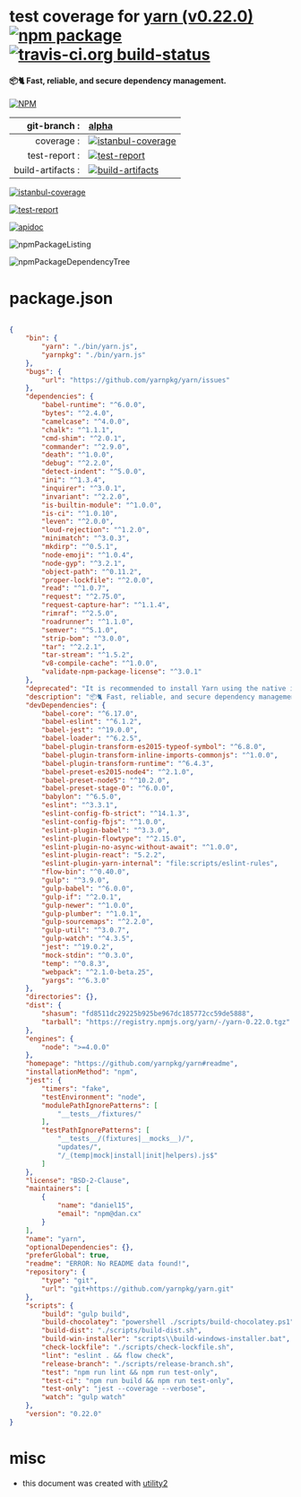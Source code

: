 # test coverage for  [yarn (v0.22.0)](https://github.com/yarnpkg/yarn#readme)  [![npm package](https://img.shields.io/npm/v/npmtest-yarn.svg?style=flat-square)](https://www.npmjs.org/package/npmtest-yarn) [![travis-ci.org build-status](https://api.travis-ci.org/npmtest/node-npmtest-yarn.svg)](https://travis-ci.org/npmtest/node-npmtest-yarn)
#### 📦🐈 Fast, reliable, and secure dependency management.

[![NPM](https://nodei.co/npm/yarn.png?downloads=true)](https://www.npmjs.com/package/yarn)

| git-branch : | [alpha](https://github.com/npmtest/node-npmtest-yarn/tree/alpha)|
|--:|:--|
| coverage : | [![istanbul-coverage](https://npmtest.github.io/node-npmtest-yarn/build/coverage.badge.svg)](https://npmtest.github.io/node-npmtest-yarn/build/coverage.html/index.html)|
| test-report : | [![test-report](https://npmtest.github.io/node-npmtest-yarn/build/test-report.badge.svg)](https://npmtest.github.io/node-npmtest-yarn/build/test-report.html)|
| build-artifacts : | [![build-artifacts](https://npmtest.github.io/node-npmtest-yarn/glyphicons_144_folder_open.png)](https://github.com/npmtest/node-npmtest-yarn/tree/gh-pages/build)|

[![istanbul-coverage](https://npmtest.github.io/node-npmtest-yarn/build/screenCapture.buildCustomOrg.browser.coverage.html.png)](https://npmtest.github.io/node-npmtest-yarn/build/coverage.html/index.html)

[![test-report](https://npmtest.github.io/node-npmtest-yarn/build/screenCapture.buildCustomOrg.browser.%252Fhome%252Ftravis%252Fbuild%252Fnpmtest%252Fnode-npmtest-yarn%252Ftmp%252Fbuild%252Ftest-report.html.png)](https://npmtest.github.io/node-npmtest-yarn/build/test-report.html)

[![apidoc](https://npmdoc.github.io/node-npmdoc-yarn/build/screenCapture.buildApidoc.browser.%252Fhome%252Ftravis%252Fbuild%252Fnpmdoc%252Fnode-npmdoc-yarn%252Ftmp%252Fbuild%252Fapidoc.html.png)](https://npmdoc.github.io/node-npmdoc-yarn/build/apidoc.html)

![npmPackageListing](https://npmtest.github.io/node-npmtest-yarn/build/screenCapture.npmPackageListing.svg)

![npmPackageDependencyTree](https://npmtest.github.io/node-npmtest-yarn/build/screenCapture.npmPackageDependencyTree.svg)



# package.json

```json

{
    "bin": {
        "yarn": "./bin/yarn.js",
        "yarnpkg": "./bin/yarn.js"
    },
    "bugs": {
        "url": "https://github.com/yarnpkg/yarn/issues"
    },
    "dependencies": {
        "babel-runtime": "^6.0.0",
        "bytes": "^2.4.0",
        "camelcase": "^4.0.0",
        "chalk": "^1.1.1",
        "cmd-shim": "^2.0.1",
        "commander": "^2.9.0",
        "death": "^1.0.0",
        "debug": "^2.2.0",
        "detect-indent": "^5.0.0",
        "ini": "^1.3.4",
        "inquirer": "^3.0.1",
        "invariant": "^2.2.0",
        "is-builtin-module": "^1.0.0",
        "is-ci": "^1.0.10",
        "leven": "^2.0.0",
        "loud-rejection": "^1.2.0",
        "minimatch": "^3.0.3",
        "mkdirp": "^0.5.1",
        "node-emoji": "^1.0.4",
        "node-gyp": "^3.2.1",
        "object-path": "^0.11.2",
        "proper-lockfile": "^2.0.0",
        "read": "^1.0.7",
        "request": "^2.75.0",
        "request-capture-har": "^1.1.4",
        "rimraf": "^2.5.0",
        "roadrunner": "^1.1.0",
        "semver": "^5.1.0",
        "strip-bom": "^3.0.0",
        "tar": "^2.2.1",
        "tar-stream": "^1.5.2",
        "v8-compile-cache": "^1.0.0",
        "validate-npm-package-license": "^3.0.1"
    },
    "deprecated": "It is recommended to install Yarn using the native installation method for your environment. See https://yarnpkg.com/en/docs/install",
    "description": "📦🐈 Fast, reliable, and secure dependency management.",
    "devDependencies": {
        "babel-core": "^6.17.0",
        "babel-eslint": "^6.1.2",
        "babel-jest": "^19.0.0",
        "babel-loader": "^6.2.5",
        "babel-plugin-transform-es2015-typeof-symbol": "^6.8.0",
        "babel-plugin-transform-inline-imports-commonjs": "^1.0.0",
        "babel-plugin-transform-runtime": "^6.4.3",
        "babel-preset-es2015-node4": "^2.1.0",
        "babel-preset-node5": "^10.2.0",
        "babel-preset-stage-0": "^6.0.0",
        "babylon": "^6.5.0",
        "eslint": "^3.3.1",
        "eslint-config-fb-strict": "^14.1.3",
        "eslint-config-fbjs": "^1.0.0",
        "eslint-plugin-babel": "^3.3.0",
        "eslint-plugin-flowtype": "^2.15.0",
        "eslint-plugin-no-async-without-await": "^1.0.0",
        "eslint-plugin-react": "5.2.2",
        "eslint-plugin-yarn-internal": "file:scripts/eslint-rules",
        "flow-bin": "^0.40.0",
        "gulp": "^3.9.0",
        "gulp-babel": "^6.0.0",
        "gulp-if": "^2.0.1",
        "gulp-newer": "^1.0.0",
        "gulp-plumber": "^1.0.1",
        "gulp-sourcemaps": "^2.2.0",
        "gulp-util": "^3.0.7",
        "gulp-watch": "^4.3.5",
        "jest": "^19.0.2",
        "mock-stdin": "^0.3.0",
        "temp": "^0.8.3",
        "webpack": "^2.1.0-beta.25",
        "yargs": "^6.3.0"
    },
    "directories": {},
    "dist": {
        "shasum": "fd8511dc29225b925be967dc185772cc59de5888",
        "tarball": "https://registry.npmjs.org/yarn/-/yarn-0.22.0.tgz"
    },
    "engines": {
        "node": ">=4.0.0"
    },
    "homepage": "https://github.com/yarnpkg/yarn#readme",
    "installationMethod": "npm",
    "jest": {
        "timers": "fake",
        "testEnvironment": "node",
        "modulePathIgnorePatterns": [
            "__tests__/fixtures/"
        ],
        "testPathIgnorePatterns": [
            "__tests__/(fixtures|__mocks__)/",
            "updates/",
            "/_(temp|mock|install|init|helpers).js$"
        ]
    },
    "license": "BSD-2-Clause",
    "maintainers": [
        {
            "name": "daniel15",
            "email": "npm@dan.cx"
        }
    ],
    "name": "yarn",
    "optionalDependencies": {},
    "preferGlobal": true,
    "readme": "ERROR: No README data found!",
    "repository": {
        "type": "git",
        "url": "git+https://github.com/yarnpkg/yarn.git"
    },
    "scripts": {
        "build": "gulp build",
        "build-chocolatey": "powershell ./scripts/build-chocolatey.ps1",
        "build-dist": "./scripts/build-dist.sh",
        "build-win-installer": "scripts\\build-windows-installer.bat",
        "check-lockfile": "./scripts/check-lockfile.sh",
        "lint": "eslint . && flow check",
        "release-branch": "./scripts/release-branch.sh",
        "test": "npm run lint && npm run test-only",
        "test-ci": "npm run build && npm run test-only",
        "test-only": "jest --coverage --verbose",
        "watch": "gulp watch"
    },
    "version": "0.22.0"
}
```



# misc
- this document was created with [utility2](https://github.com/kaizhu256/node-utility2)
